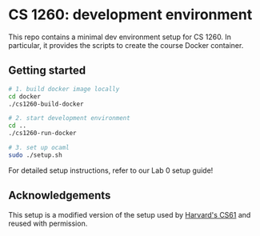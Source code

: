 # CS 1260: development environment

This repo contains a minimal dev environment setup for CS 1260. In
particular, it provides the scripts to create the course Docker
container.

## Getting started

```bash
# 1. build docker image locally
cd docker
./cs1260-build-docker

# 2. start development environment
cd ..
./cs1260-run-docker

# 3. set up ocaml
sudo ./setup.sh
```

For detailed setup instructions, refer to our Lab 0 setup guide!

## Acknowledgements

This setup is a modified version of the setup used by
[Harvard's CS61](https://cs61.seas.harvard.edu/site/2021/) and reused
with permission.
